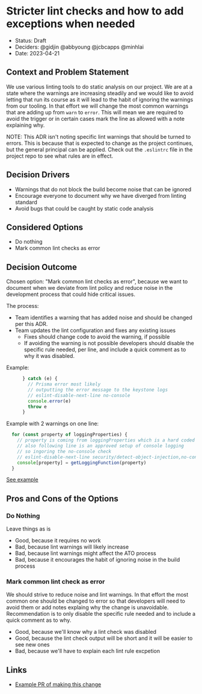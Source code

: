 # Stricter lint checks and how to add exceptions when needed

- Status: Draft
- Deciders: @gidjin @abbyoung @jcbcapps @minhlai
- Date: 2023-04-21

## Context and Problem Statement

We use various linting tools to do static analysis on our project. We are at a state where the warnings are increasing steadily and we would like to avoid letting that run its course as it will lead to the habit of ignoring the warnings from our tooling. In that effort we will change the most common warnings that are adding up from `warn` to `error`. This will mean we are required to avoid the trigger or in certain cases mark the line as allowed with a note explaining why.

NOTE: This ADR isn't noting specific lint warnings that should be turned to errors. This is because that is expected to change as the project continues, but the general principal can be applied. Check out the `.eslintrc` file in the project repo to see what rules are in effect.

## Decision Drivers

- Warnings that do not block the build become noise that can be ignored
- Encourage everyone to document why we have diverged from linting standard
- Avoid bugs that could be caught by static code analysis

## Considered Options

- Do nothing
- Mark common lint checks as error

## Decision Outcome

Chosen option: "Mark common lint checks as error", because we want to document when we deviate from lint policy and reduce noise in the development process that could hide critical issues. 

The process:

- Team identifies a warning that has added noise and should be changed per this ADR.
- Team updates the lint configuration and fixes any existing issues
  - Fixes should change code to avoid the warning, if possible
  - If avoiding the warning is not possible developers should disable the specific rule needed, per line, and include a quick comment as to why it was disabled.

Example:
```typescript
      } catch (e) {
        // Prisma error most likely
        // outputting the error message to the keystone logs
        // eslint-disable-next-line no-console
        console.error(e)
        throw e
      }
```

Example with 2 warnings on one line:
```typescript
  for (const property of loggingProperties) {
    // property is coming from loggingProperties which is a hard coded array
    // also following line is an approved setup of console logging
    // so ingoring the no-console check
    // eslint-disable-next-line security/detect-object-injection,no-console
    console[property] = getLoggingFunction(property)
  }
```

[See example](https://github.com/USSF-ORBIT/ussf-portal-cms/pull/320)

## Pros and Cons of the Options

### Do Nothing

Leave things as is

* Good, because it requires no work
* Bad, because lint warnings will likely increase
* Bad, because lint warnings might affect the ATO process
* Bad, because it encourages the habit of ignoring noise in the build process

### Mark common lint check as error

We should strive to reduce noise and lint warnings. In that effort the most common one should be changed to error so that developers will need to avoid them or add notes explaing why the change is unavoidable. Recommendation is to only disable the specific rule needed and to include a quick comment as to why.

* Good, because we'll know why a lint check was disabled
* Good, because the lint check output will be short and it will be easier to see new ones
* Bad, because we'll have to explain each lint rule excpetion

## Links

* [Example PR of making this change](https://github.com/USSF-ORBIT/ussf-portal-cms/pull/320)
